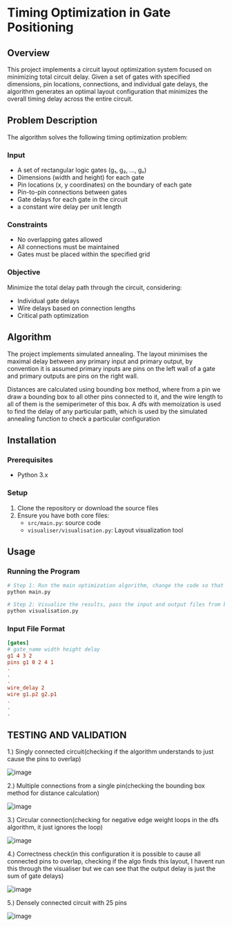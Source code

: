 # Timing Optimization in Gate Positioning

## Overview
This project implements a circuit layout optimization system focused on minimizing total circuit delay. Given a set of gates with specified dimensions, pin locations, connections, and individual gate delays, the algorithm generates an optimal layout configuration that minimizes the overall timing delay across the entire circuit.

## Problem Description
The algorithm solves the following timing optimization problem:

### Input
- A set of rectangular logic gates (g₁, g₂, ..., gₙ)
- Dimensions (width and height) for each gate
- Pin locations (x, y coordinates) on the boundary of each gate
- Pin-to-pin connections between gates
- Gate delays for each gate in the circuit
- a constant wire delay per unit length
### Constraints
- No overlapping gates allowed
- All connections must be maintained
- Gates must be placed within the specified grid

### Objective
Minimize the total delay path through the circuit, considering:
- Individual gate delays
- Wire delays based on connection lengths
- Critical path optimization

## Algorithm
The project implements simulated annealing. The layout minimises the maximal delay between any primary input and primary output, by convention it is assumed primary
inputs are pins on the left wall of a gate and primary outputs are pins on the right wall. 

Distances are calculated using bounding box method, where from a pin we draw a bounding box to all other pins connected to it, and the wire length to all of them is the 
semiperimeter of this box. A dfs with memoization is used to find the delay of any particular path, which is used by the simulated annealing function to check a particular
configuration


## Installation

### Prerequisites
- Python 3.x

### Setup
1. Clone the repository or download the source files
2. Ensure you have both core files:
   - `src/main.py`: source code
   - `visualiser/visualisation.py`: Layout visualization tool

## Usage

### Running the Program
```bash
# Step 1: Run the main optimization algorithm, change the code so that the main function takes the input file as its input
python main.py  

# Step 2: Visualize the results, pass the input and output files from before as input for this
python visualisation.py  
```

### Input File Format
```ini
[gates]
# gate_name width height delay
g1 4 3 2
pins g1 0 2 4 1
.
.
.
wire_delay 2
wire g1.p2 g2.p1
.
.
.

```

## TESTING AND VALIDATION



1.) Singly connected circuit(checking if the algorithm understands to just cause the pins to overlap)

![image](https://github.com/user-attachments/assets/c27e2ddc-ce4a-460f-9abb-4e2acf2d2eb2)

2.) Multiple connections from a single pin(checking the bounding box method for distance calculation)

![image](https://github.com/user-attachments/assets/020e32cb-2aa8-4451-90b4-dd46a600b9dc)

3.) Circular connection(checking for negative edge weight loops in the dfs algorithm, it just ignores the loop)

![image](https://github.com/user-attachments/assets/7842cd25-c854-48dd-8c89-572ce45faf19)

4.) Correctness check(in this configuration it is possible to cause all connected pins to overlap, checking if the algo finds this layout, I havent run this through the visualiser but we can see that the output delay is just the sum of gate delays)


![image](https://github.com/user-attachments/assets/b9834c4b-6a48-4852-9163-6a2ee9eb7da5)

5.) Densely connected circuit with 25 pins

![image](https://github.com/user-attachments/assets/4ff3cc80-a62c-41f6-8452-2f841341a6a8)


